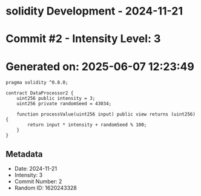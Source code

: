 ﻿# solidity Development - 2024-11-21
# Commit #2 - Intensity Level: 3
# Generated on: 2025-06-07 12:23:49
```solidity
pragma solidity ^0.8.0;

contract DataProcessor2 {
    uint256 public intensity = 3;
    uint256 private randomSeed = 43034;

    function processValue(uint256 input) public view returns (uint256) {
        return input * intensity + randomSeed % 100;
    }
}
```
## Metadata
- Date: 2024-11-21
- Intensity: 3
- Commit Number: 2
- Random ID: 1620243328
